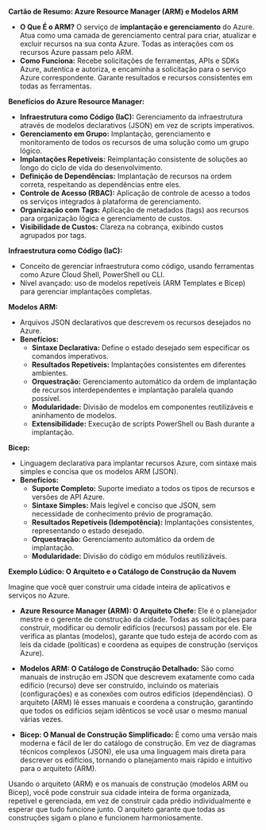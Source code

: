 **Cartão de Resumo: Azure Resource Manager (ARM) e Modelos ARM**

* **O Que É o ARM?** O serviço de **implantação e gerenciamento** do Azure. Atua como uma camada de gerenciamento central para criar, atualizar e excluir recursos na sua conta Azure. Todas as interações com os recursos Azure passam pelo ARM.
* **Como Funciona:** Recebe solicitações de ferramentas, APIs e SDKs Azure, autentica e autoriza, e encaminha a solicitação para o serviço Azure correspondente. Garante resultados e recursos consistentes em todas as ferramentas.

**Benefícios do Azure Resource Manager:**

* **Infraestrutura como Código (IaC):** Gerenciamento da infraestrutura através de modelos declarativos (JSON) em vez de scripts imperativos.
* **Gerenciamento em Grupo:** Implantação, gerenciamento e monitoramento de todos os recursos de uma solução como um grupo lógico.
* **Implantações Repetíveis:** Reimplantação consistente de soluções ao longo do ciclo de vida do desenvolvimento.
* **Definição de Dependências:** Implantação de recursos na ordem correta, respeitando as dependências entre eles.
* **Controle de Acesso (RBAC):** Aplicação de controle de acesso a todos os serviços integrados à plataforma de gerenciamento.
* **Organização com Tags:** Aplicação de metadados (tags) aos recursos para organização lógica e gerenciamento de custos.
* **Visibilidade de Custos:** Clareza na cobrança, exibindo custos agrupados por tags.

**Infraestrutura como Código (IaC):**

* Conceito de gerenciar infraestrutura como código, usando ferramentas como Azure Cloud Shell, PowerShell ou CLI.
* Nível avançado: uso de modelos repetíveis (ARM Templates e Bicep) para gerenciar implantações completas.

**Modelos ARM:**

* Arquivos JSON declarativos que descrevem os recursos desejados no Azure.
* **Benefícios:**
    * **Sintaxe Declarativa:** Define o estado desejado sem especificar os comandos imperativos.
    * **Resultados Repetíveis:** Implantações consistentes em diferentes ambientes.
    * **Orquestração:** Gerenciamento automático da ordem de implantação de recursos interdependentes e implantação paralela quando possível.
    * **Modularidade:** Divisão de modelos em componentes reutilizáveis e aninhamento de modelos.
    * **Extensibilidade:** Execução de scripts PowerShell ou Bash durante a implantação.

**Bicep:**

* Linguagem declarativa para implantar recursos Azure, com sintaxe mais simples e concisa que os modelos ARM (JSON).
* **Benefícios:**
    * **Suporte Completo:** Suporte imediato a todos os tipos de recursos e versões de API Azure.
    * **Sintaxe Simples:** Mais legível e conciso que JSON, sem necessidade de conhecimento prévio de programação.
    * **Resultados Repetíveis (Idempotência):** Implantações consistentes, representando o estado desejado.
    * **Orquestração:** Gerenciamento automático da ordem de implantação.
    * **Modularidade:** Divisão do código em módulos reutilizáveis.

**Exemplo Lúdico: O Arquiteto e o Catálogo de Construção da Nuvem**

Imagine que você quer construir uma cidade inteira de aplicativos e serviços no Azure.

* **Azure Resource Manager (ARM): O Arquiteto Chefe:** Ele é o planejador mestre e o gerente de construção da cidade. Todas as solicitações para construir, modificar ou demolir edifícios (recursos) passam por ele. Ele verifica as plantas (modelos), garante que tudo esteja de acordo com as leis da cidade (políticas) e coordena as equipes de construção (serviços Azure).

* **Modelos ARM: O Catálogo de Construção Detalhado:** São como manuais de instrução em JSON que descrevem exatamente como cada edifício (recurso) deve ser construído, incluindo os materiais (configurações) e as conexões com outros edifícios (dependências). O arquiteto (ARM) lê esses manuais e coordena a construção, garantindo que todos os edifícios sejam idênticos se você usar o mesmo manual várias vezes.

* **Bicep: O Manual de Construção Simplificado:** É como uma versão mais moderna e fácil de ler do catálogo de construção. Em vez de diagramas técnicos complexos (JSON), ele usa uma linguagem mais direta para descrever os edifícios, tornando o planejamento mais rápido e intuitivo para o arquiteto (ARM).

Usando o arquiteto (ARM) e os manuais de construção (modelos ARM ou Bicep), você pode construir sua cidade inteira de forma organizada, repetível e gerenciada, em vez de construir cada prédio individualmente e esperar que tudo funcione junto. O arquiteto garante que todas as construções sigam o plano e funcionem harmoniosamente.
